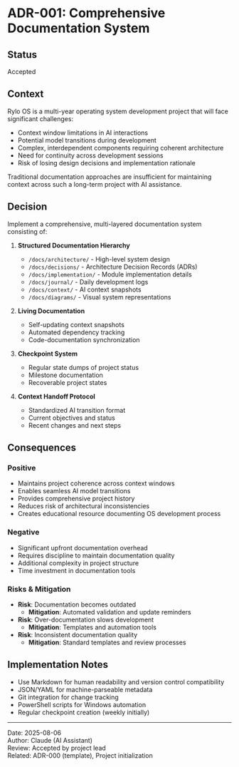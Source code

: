 # ADR-001: Comprehensive Documentation System

## Status
Accepted

## Context
Rylo OS is a multi-year operating system development project that will face significant challenges:
- Context window limitations in AI interactions
- Potential model transitions during development
- Complex, interdependent components requiring coherent architecture
- Need for continuity across development sessions
- Risk of losing design decisions and implementation rationale

Traditional documentation approaches are insufficient for maintaining context across such a long-term project with AI assistance.

## Decision
Implement a comprehensive, multi-layered documentation system consisting of:

1. **Structured Documentation Hierarchy**
   - `/docs/architecture/` - High-level system design
   - `/docs/decisions/` - Architecture Decision Records (ADRs)
   - `/docs/implementation/` - Module implementation details
   - `/docs/journal/` - Daily development logs
   - `/docs/context/` - AI context snapshots
   - `/docs/diagrams/` - Visual system representations

2. **Living Documentation**
   - Self-updating context snapshots
   - Automated dependency tracking
   - Code-documentation synchronization

3. **Checkpoint System**
   - Regular state dumps of project status
   - Milestone documentation
   - Recoverable project states

4. **Context Handoff Protocol**
   - Standardized AI transition format
   - Current objectives and status
   - Recent changes and next steps

## Consequences

### Positive
- Maintains project coherence across context windows
- Enables seamless AI model transitions
- Provides comprehensive project history
- Reduces risk of architectural inconsistencies
- Creates educational resource documenting OS development process

### Negative
- Significant upfront documentation overhead
- Requires discipline to maintain documentation quality
- Additional complexity in project structure
- Time investment in documentation tools

### Risks & Mitigation
- **Risk**: Documentation becomes outdated
  - **Mitigation**: Automated validation and update reminders
- **Risk**: Over-documentation slows development
  - **Mitigation**: Templates and automation tools
- **Risk**: Inconsistent documentation quality
  - **Mitigation**: Standard templates and review processes

## Implementation Notes
- Use Markdown for human readability and version control compatibility
- JSON/YAML for machine-parseable metadata
- Git integration for change tracking
- PowerShell scripts for Windows automation
- Regular checkpoint creation (weekly initially)

---
Date: 2025-08-06  
Author: Claude (AI Assistant)  
Review: Accepted by project lead  
Related: ADR-000 (template), Project initialization
